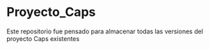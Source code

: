 # Proyecto_Caps

Este repositorio fue pensado para almacenar todas las versiones del proyecto Caps existentes

